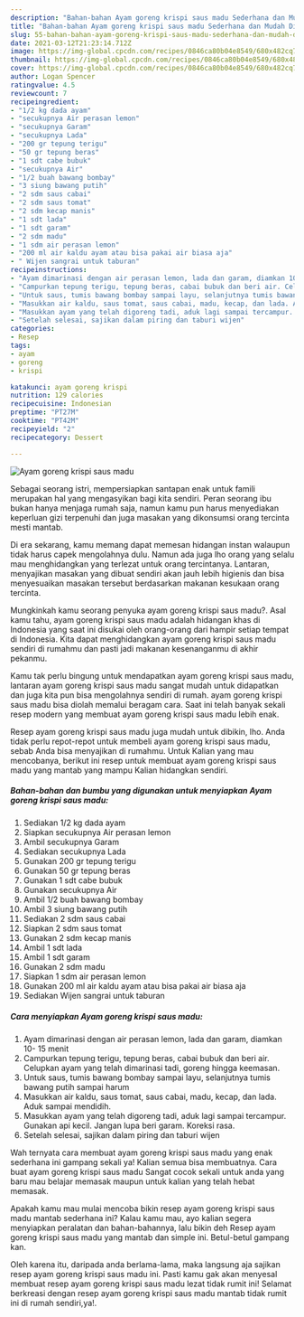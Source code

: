 ```yaml
---
description: "Bahan-bahan Ayam goreng krispi saus madu Sederhana dan Mudah Dibuat"
title: "Bahan-bahan Ayam goreng krispi saus madu Sederhana dan Mudah Dibuat"
slug: 55-bahan-bahan-ayam-goreng-krispi-saus-madu-sederhana-dan-mudah-dibuat
date: 2021-03-12T21:23:14.712Z
image: https://img-global.cpcdn.com/recipes/0846ca80b04e8549/680x482cq70/ayam-goreng-krispi-saus-madu-foto-resep-utama.jpg
thumbnail: https://img-global.cpcdn.com/recipes/0846ca80b04e8549/680x482cq70/ayam-goreng-krispi-saus-madu-foto-resep-utama.jpg
cover: https://img-global.cpcdn.com/recipes/0846ca80b04e8549/680x482cq70/ayam-goreng-krispi-saus-madu-foto-resep-utama.jpg
author: Logan Spencer
ratingvalue: 4.5
reviewcount: 7
recipeingredient:
- "1/2 kg dada ayam"
- "secukupnya Air perasan lemon"
- "secukupnya Garam"
- "secukupnya Lada"
- "200 gr tepung terigu"
- "50 gr tepung beras"
- "1 sdt cabe bubuk"
- "secukupnya Air"
- "1/2 buah bawang bombay"
- "3 siung bawang putih"
- "2 sdm saus cabai"
- "2 sdm saus tomat"
- "2 sdm kecap manis"
- "1 sdt lada"
- "1 sdt garam"
- "2 sdm madu"
- "1 sdm air perasan lemon"
- "200 ml air kaldu ayam atau bisa pakai air biasa aja"
- " Wijen sangrai untuk taburan"
recipeinstructions:
- "Ayam dimarinasi dengan air perasan lemon, lada dan garam, diamkan 10- 15 menit"
- "Campurkan tepung terigu, tepung beras, cabai bubuk dan beri air. Celupkan ayam yang telah dimarinasi tadi, goreng hingga keemasan."
- "Untuk saus, tumis bawang bombay sampai layu, selanjutnya tumis bawang putih sampai harum"
- "Masukkan air kaldu, saus tomat, saus cabai, madu, kecap, dan lada. Aduk sampai mendidih."
- "Masukkan ayam yang telah digoreng tadi, aduk lagi sampai tercampur. Gunakan api kecil. Jangan lupa beri garam. Koreksi rasa."
- "Setelah selesai, sajikan dalam piring dan taburi wijen"
categories:
- Resep
tags:
- ayam
- goreng
- krispi

katakunci: ayam goreng krispi 
nutrition: 129 calories
recipecuisine: Indonesian
preptime: "PT27M"
cooktime: "PT42M"
recipeyield: "2"
recipecategory: Dessert

---
```



![Ayam goreng krispi saus madu](https://img-global.cpcdn.com/recipes/0846ca80b04e8549/680x482cq70/ayam-goreng-krispi-saus-madu-foto-resep-utama.jpg)

Sebagai seorang istri, mempersiapkan santapan enak untuk famili merupakan hal yang mengasyikan bagi kita sendiri. Peran seorang ibu bukan hanya menjaga rumah saja, namun kamu pun harus menyediakan keperluan gizi terpenuhi dan juga masakan yang dikonsumsi orang tercinta mesti mantab.

Di era  sekarang, kamu memang dapat memesan hidangan instan walaupun tidak harus capek mengolahnya dulu. Namun ada juga lho orang yang selalu mau menghidangkan yang terlezat untuk orang tercintanya. Lantaran, menyajikan masakan yang dibuat sendiri akan jauh lebih higienis dan bisa menyesuaikan masakan tersebut berdasarkan makanan kesukaan orang tercinta. 



Mungkinkah kamu seorang penyuka ayam goreng krispi saus madu?. Asal kamu tahu, ayam goreng krispi saus madu adalah hidangan khas di Indonesia yang saat ini disukai oleh orang-orang dari hampir setiap tempat di Indonesia. Kita dapat menghidangkan ayam goreng krispi saus madu sendiri di rumahmu dan pasti jadi makanan kesenanganmu di akhir pekanmu.

Kamu tak perlu bingung untuk mendapatkan ayam goreng krispi saus madu, lantaran ayam goreng krispi saus madu sangat mudah untuk didapatkan dan juga kita pun bisa mengolahnya sendiri di rumah. ayam goreng krispi saus madu bisa diolah memalui beragam cara. Saat ini telah banyak sekali resep modern yang membuat ayam goreng krispi saus madu lebih enak.

Resep ayam goreng krispi saus madu juga mudah untuk dibikin, lho. Anda tidak perlu repot-repot untuk membeli ayam goreng krispi saus madu, sebab Anda bisa menyajikan di rumahmu. Untuk Kalian yang mau mencobanya, berikut ini resep untuk membuat ayam goreng krispi saus madu yang mantab yang mampu Kalian hidangkan sendiri.

<!--inarticleads1-->

##### Bahan-bahan dan bumbu yang digunakan untuk menyiapkan Ayam goreng krispi saus madu:

1. Sediakan 1/2 kg dada ayam
1. Siapkan secukupnya Air perasan lemon
1. Ambil secukupnya Garam
1. Sediakan secukupnya Lada
1. Gunakan 200 gr tepung terigu
1. Gunakan 50 gr tepung beras
1. Gunakan 1 sdt cabe bubuk
1. Gunakan secukupnya Air
1. Ambil 1/2 buah bawang bombay
1. Ambil 3 siung bawang putih
1. Sediakan 2 sdm saus cabai
1. Siapkan 2 sdm saus tomat
1. Gunakan 2 sdm kecap manis
1. Ambil 1 sdt lada
1. Ambil 1 sdt garam
1. Gunakan 2 sdm madu
1. Siapkan 1 sdm air perasan lemon
1. Gunakan 200 ml air kaldu ayam atau bisa pakai air biasa aja
1. Sediakan  Wijen sangrai untuk taburan




<!--inarticleads2-->

##### Cara menyiapkan Ayam goreng krispi saus madu:

1. Ayam dimarinasi dengan air perasan lemon, lada dan garam, diamkan 10- 15 menit
1. Campurkan tepung terigu, tepung beras, cabai bubuk dan beri air. Celupkan ayam yang telah dimarinasi tadi, goreng hingga keemasan.
1. Untuk saus, tumis bawang bombay sampai layu, selanjutnya tumis bawang putih sampai harum
1. Masukkan air kaldu, saus tomat, saus cabai, madu, kecap, dan lada. Aduk sampai mendidih.
1. Masukkan ayam yang telah digoreng tadi, aduk lagi sampai tercampur. Gunakan api kecil. Jangan lupa beri garam. Koreksi rasa.
1. Setelah selesai, sajikan dalam piring dan taburi wijen




Wah ternyata cara membuat ayam goreng krispi saus madu yang enak sederhana ini gampang sekali ya! Kalian semua bisa membuatnya. Cara buat ayam goreng krispi saus madu Sangat cocok sekali untuk anda yang baru mau belajar memasak maupun untuk kalian yang telah hebat memasak.

Apakah kamu mau mulai mencoba bikin resep ayam goreng krispi saus madu mantab sederhana ini? Kalau kamu mau, ayo kalian segera menyiapkan peralatan dan bahan-bahannya, lalu bikin deh Resep ayam goreng krispi saus madu yang mantab dan simple ini. Betul-betul gampang kan. 

Oleh karena itu, daripada anda berlama-lama, maka langsung aja sajikan resep ayam goreng krispi saus madu ini. Pasti kamu gak akan menyesal membuat resep ayam goreng krispi saus madu lezat tidak rumit ini! Selamat berkreasi dengan resep ayam goreng krispi saus madu mantab tidak rumit ini di rumah sendiri,ya!.

